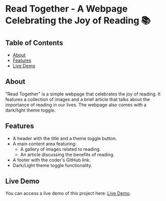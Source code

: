 # Read Together - A Webpage Celebrating the Joy of Reading 📚

## Table of Contents

-   [About](#about)
-   [Features](#features)
-   [Live Demo](#live%20demo)

## About

"Read Together" is a simple webpage that celebrates the joy of reading. It features a collection of images and a brief article that talks about the importance of reading in our lives. The webpage also comes with a dark/light theme toggle.

## Features

-   A header with the title and a theme toggle button.
-   A main content area featuring:
    -   A gallery of images related to reading.
    -   An article discussing the benefits of reading.
-   A footer with the coder's GitHub link.
-   Dark/Light theme toggle functionality.

## Live Demo

You can access a live demo of this project here: [Live Demo](https://prismatic-rugelach-b3d377.netlify.app/).
